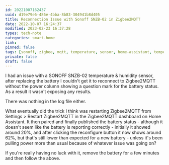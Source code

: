 ```yaml
---
id: 20221007162437
uuid: d19e79e6-486e-4bba-8b83-304941b8d405
title: Reconnection Issue with Sonoff SNZB-02 in Zigbee2MQTT
date: 2022-10-07 16:24:37
modified: 2023-02-23 16:37:28
types: tech-note
categories: smart-home
link: 
pinned: false
tags: [sonoff, zigbee, mqtt, temperature, sensor, home-assistant, temperature, power]
private: false
draft: false
---
```


I had an issue with a SONOFF SNZB-02 temperature & humidity sensor, after replacing the battery I couldn't get it to reconnect to Zigbee2MQTT without the power column showing a question mark for the battery status. As a result it wasn't exposing any results. 

There was nothing in the log file either.

What eventually did the trick I think was restarting Zigbee2MQTT from Settings > Restart Zigbee2MQTT in the Zigbee2MQTT dashboard on Home Assistant. It then paired and finally published the battery status - although it doesn't seem like the battery is reporting correctly - initially it showed around 20%, and after clicking the reconfigure button it now shows around 62%, but that's still lower than expected for a new battery - unless it's been pulling power more than usual because of whatever issue was going on?

If you're really having no luck with it, remove the battery for a few minutes and then follow the above.

